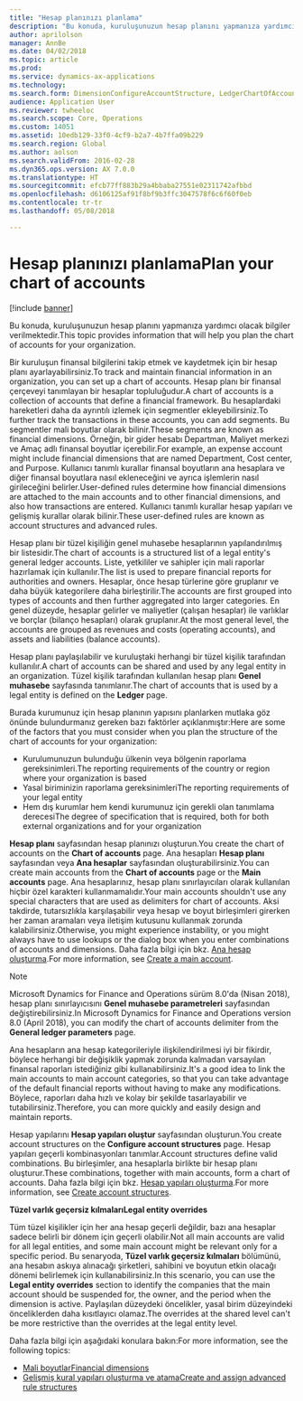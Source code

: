 ```yaml
---
title: "Hesap planınızı planlama"
description: "Bu konuda, kuruluşunuzun hesap planını yapmanıza yardımcı olacak bilgiler verilmektedir."
author: aprilolson
manager: AnnBe
ms.date: 04/02/2018
ms.topic: article
ms.prod: 
ms.service: dynamics-ax-applications
ms.technology: 
ms.search.form: DimensionConfigureAccountStructure, LedgerChartOfAccounts
audience: Application User
ms.reviewer: twheeloc
ms.search.scope: Core, Operations
ms.custom: 14051
ms.assetid: 10edb129-33f0-4cf9-b2a7-4b7ffa09b229
ms.search.region: Global
ms.author: aolson
ms.search.validFrom: 2016-02-28
ms.dyn365.ops.version: AX 7.0.0
ms.translationtype: HT
ms.sourcegitcommit: efcb77ff883b29a4bbaba27551e02311742afbbd
ms.openlocfilehash: d6106125af91f8bf9b3ffc3047578f6c6f60f0eb
ms.contentlocale: tr-tr
ms.lasthandoff: 05/08/2018

---
```


# <a name="plan-your-chart-of-accounts"></a><span data-ttu-id="34877-103">Hesap planınızı planlama</span><span class="sxs-lookup"><span data-stu-id="34877-103">Plan your chart of accounts</span></span>

[!include [banner](../includes/banner.md)]

<span data-ttu-id="34877-104">Bu konuda, kuruluşunuzun hesap planını yapmanıza yardımcı olacak bilgiler verilmektedir.</span><span class="sxs-lookup"><span data-stu-id="34877-104">This topic provides information that will help you plan the chart of accounts for your organization.</span></span>

<span data-ttu-id="34877-105">Bir kuruluşun finansal bilgilerini takip etmek ve kaydetmek için bir hesap planı ayarlayabilirsiniz.</span><span class="sxs-lookup"><span data-stu-id="34877-105">To track and maintain financial information in an organization, you can set up a chart of accounts.</span></span> <span data-ttu-id="34877-106">Hesap planı bir finansal çerçeveyi tanımlayan bir hesaplar topluluğudur.</span><span class="sxs-lookup"><span data-stu-id="34877-106">A chart of accounts is a collection of accounts that define a financial framework.</span></span> <span data-ttu-id="34877-107">Bu hesaplardaki hareketleri daha da ayrıntılı izlemek için segmentler ekleyebilirsiniz.</span><span class="sxs-lookup"><span data-stu-id="34877-107">To further track the transactions in these accounts, you can add segments.</span></span> <span data-ttu-id="34877-108">Bu segmentler mali boyutlar olarak bilinir.</span><span class="sxs-lookup"><span data-stu-id="34877-108">These segments are known as financial dimensions.</span></span> <span data-ttu-id="34877-109">Örneğin, bir gider hesabı Departman, Maliyet merkezi ve Amaç adlı finansal boyutlar içerebilir.</span><span class="sxs-lookup"><span data-stu-id="34877-109">For example, an expense account might include financial dimensions that are named Department, Cost center, and Purpose.</span></span> <span data-ttu-id="34877-110">Kullanıcı tanımlı kurallar finansal boyutların ana hesaplara ve diğer finansal boyutlara nasıl ekleneceğini ve ayrıca işlemlerin nasıl girileceğini belirler.</span><span class="sxs-lookup"><span data-stu-id="34877-110">User-defined rules determine how financial dimensions are attached to the main accounts and to other financial dimensions, and also how transactions are entered.</span></span> <span data-ttu-id="34877-111">Kullanıcı tanımlı kurallar hesap yapıları ve gelişmiş kurallar olarak bilinir.</span><span class="sxs-lookup"><span data-stu-id="34877-111">These user-defined rules are known as account structures and advanced rules.</span></span>

<span data-ttu-id="34877-112">Hesap planı bir tüzel kişiliğin genel muhasebe hesaplarının yapılandırılmış bir listesidir.</span><span class="sxs-lookup"><span data-stu-id="34877-112">The chart of accounts is a structured list of a legal entity's general ledger accounts.</span></span> <span data-ttu-id="34877-113">Liste, yetkililer ve sahipler için mali raporlar hazırlamak için kullanılır.</span><span class="sxs-lookup"><span data-stu-id="34877-113">The list is used to prepare financial reports for authorities and owners.</span></span> <span data-ttu-id="34877-114">Hesaplar, önce hesap türlerine göre gruplanır ve daha büyük kategorilere daha birleştirilir.</span><span class="sxs-lookup"><span data-stu-id="34877-114">The accounts are first grouped into types of accounts and then further aggregated into larger categories.</span></span> <span data-ttu-id="34877-115">En genel düzeyde, hesaplar gelirler ve maliyetler (çalışan hesaplar) ile varlıklar ve borçlar (bilanço hesapları) olarak gruplanır.</span><span class="sxs-lookup"><span data-stu-id="34877-115">At the most general level, the accounts are grouped as revenues and costs (operating accounts), and assets and liabilities (balance accounts).</span></span>

<span data-ttu-id="34877-116">Hesap planı paylaşılabilir ve kuruluştaki herhangi bir tüzel kişilik tarafından kullanılır.</span><span class="sxs-lookup"><span data-stu-id="34877-116">A chart of accounts can be shared and used by any legal entity in an organization.</span></span> <span data-ttu-id="34877-117">Tüzel kişilik tarafından kullanılan hesap planı **Genel muhasebe** sayfasında tanımlanır.</span><span class="sxs-lookup"><span data-stu-id="34877-117">The chart of accounts that is used by a legal entity is defined on the **Ledger** page.</span></span>

<span data-ttu-id="34877-118">Burada kurumunuz için hesap planının yapısını planlarken mutlaka göz önünde bulundurmanız gereken bazı faktörler açıklanmıştır:</span><span class="sxs-lookup"><span data-stu-id="34877-118">Here are some of the factors that you must consider when you plan the structure of the chart of accounts for your organization:</span></span>

- <span data-ttu-id="34877-119">Kurulumunuzun bulunduğu ülkenin veya bölgenin raporlama gereksinimleri.</span><span class="sxs-lookup"><span data-stu-id="34877-119">The reporting requirements of the country or region where your organization is based</span></span>
- <span data-ttu-id="34877-120">Yasal biriminizin raporlama gereksinimleri</span><span class="sxs-lookup"><span data-stu-id="34877-120">The reporting requirements of your legal entity</span></span>
- <span data-ttu-id="34877-121">Hem dış kurumlar hem kendi kurumunuz için gerekli olan tanımlama derecesi</span><span class="sxs-lookup"><span data-stu-id="34877-121">The degree of specification that is required, both for both external organizations and for your organization</span></span>

<span data-ttu-id="34877-122">**Hesap planı** sayfasından hesap planınızı oluşturun.</span><span class="sxs-lookup"><span data-stu-id="34877-122">You create the chart of accounts on the **Chart of accounts** page.</span></span> <span data-ttu-id="34877-123">Ana hesapları **Hesap planı** sayfasından veya **Ana hesaplar** sayfasından oluşturabilirsiniz.</span><span class="sxs-lookup"><span data-stu-id="34877-123">You can create main accounts from the **Chart of accounts** page or the **Main accounts** page.</span></span> <span data-ttu-id="34877-124">Ana hesaplarınız, hesap planı sınırlayıcıları olarak kullanılan hiçbir özel karakteri kullanmamalıdır.</span><span class="sxs-lookup"><span data-stu-id="34877-124">Your main accounts shouldn't use any special characters that are used as delimiters for chart of accounts.</span></span> <span data-ttu-id="34877-125">Aksi takdirde, tutarsızlıkla karşılaşabilir veya hesap ve boyut birleşimleri girerken her zaman aramaları veya iletişim kutusunu kullanmak zorunda kalabilirsiniz.</span><span class="sxs-lookup"><span data-stu-id="34877-125">Otherwise, you might experience instability, or you might always have to use lookups or the dialog box when you enter combinations of accounts and dimensions.</span></span> <span data-ttu-id="34877-126">Daha fazla bilgi için bkz. [Ana hesap oluşturma](tasks/create-main-account.md).</span><span class="sxs-lookup"><span data-stu-id="34877-126">For more information, see [Create a main account](tasks/create-main-account.md).</span></span>

> [!NOTE]
> <span data-ttu-id="34877-127">Microsoft Dynamics for Finance and Operations sürüm 8.0'da (Nisan 2018), hesap planı sınırlayıcısını **Genel muhasebe parametreleri** sayfasından değiştirebilirsiniz.</span><span class="sxs-lookup"><span data-stu-id="34877-127">In Microsoft Dynamics for Finance and Operations version 8.0 (April 2018), you can modify the chart of accounts delimiter from the **General ledger parameters** page.</span></span>

<span data-ttu-id="34877-128">Ana hesapların ana hesap kategorileriyle ilişkilendirilmesi iyi bir fikirdir, böylece herhangi bir değişiklik yapmak zorunda kalmadan varsayılan finansal raporları istediğiniz gibi kullanabilirsiniz.</span><span class="sxs-lookup"><span data-stu-id="34877-128">It's a good idea to link the main accounts to main account categories, so that you can take advantage of the default financial reports without having to make any modifications.</span></span> <span data-ttu-id="34877-129">Böylece, raporları daha hızlı ve kolay bir şekilde tasarlayabilir ve tutabilirsiniz.</span><span class="sxs-lookup"><span data-stu-id="34877-129">Therefore, you can more quickly and easily design and maintain reports.</span></span>

<span data-ttu-id="34877-130">Hesap yapılarını **Hesap yapıları oluştur** sayfasından oluşturun.</span><span class="sxs-lookup"><span data-stu-id="34877-130">You create account structures on the **Configure account structures** page.</span></span> <span data-ttu-id="34877-131">Hesap yapıları geçerli kombinasyonları tanımlar.</span><span class="sxs-lookup"><span data-stu-id="34877-131">Account structures define valid combinations.</span></span> <span data-ttu-id="34877-132">Bu birleşimler, ana hesaplarla birlikte bir hesap planı oluşturur.</span><span class="sxs-lookup"><span data-stu-id="34877-132">These combinations, together with main accounts, form a chart of accounts.</span></span> <span data-ttu-id="34877-133">Daha fazla bilgi için bkz. [Hesap yapıları oluşturma](tasks/create-account-structures.md).</span><span class="sxs-lookup"><span data-stu-id="34877-133">For more information, see [Create account structures](tasks/create-account-structures.md).</span></span>

<span data-ttu-id="34877-134">**Tüzel varlık geçersiz kılmaları**</span><span class="sxs-lookup"><span data-stu-id="34877-134">**Legal entity overrides**</span></span>

<span data-ttu-id="34877-135">Tüm tüzel kişilikler için her ana hesap geçerli değildir, bazı ana hesaplar sadece belirli bir dönem için geçerli olabilir.</span><span class="sxs-lookup"><span data-stu-id="34877-135">Not all main accounts are valid for all legal entities, and some main account might be relevant only for a specific period.</span></span> <span data-ttu-id="34877-136">Bu senaryoda, **Tüzel varlık geçersiz kılmaları** bölümünü, ana hesabın askıya alınacağı şirketleri, sahibini ve boyutun etkin olacağı dönemi belirlemek için kullanabilirsiniz.</span><span class="sxs-lookup"><span data-stu-id="34877-136">In this scenario, you can use the **Legal entity overrides** section to identify the companies that the main account should be suspended for, the owner, and the period when the dimension is active.</span></span> <span data-ttu-id="34877-137">Paylaşılan düzeydeki öncelikler, yasal birim düzeyindeki önceliklerden daha kısıtlayıcı olamaz.</span><span class="sxs-lookup"><span data-stu-id="34877-137">The overrides at the shared level can't be more restrictive than the overrides at the legal entity level.</span></span>

<span data-ttu-id="34877-138">Daha fazla bilgi için aşağıdaki konulara bakın:</span><span class="sxs-lookup"><span data-stu-id="34877-138">For more information, see the following topics:</span></span>

- [<span data-ttu-id="34877-139">Mali boyutlar</span><span class="sxs-lookup"><span data-stu-id="34877-139">Financial dimensions</span></span>](financial-dimensions.md)
- [<span data-ttu-id="34877-140">Gelişmiş kural yapıları oluşturma ve atama</span><span class="sxs-lookup"><span data-stu-id="34877-140">Create and assign advanced rule structures</span></span>](tasks/create-assign-advanced-rule-structures.md)

